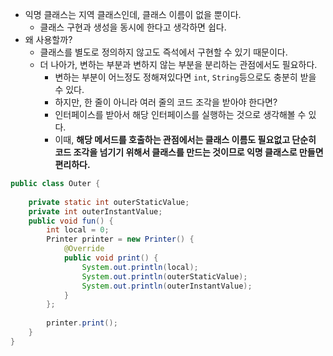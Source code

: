 - 익명 클래스는 지역 클래스인데, 클래스 이름이 없을 뿐이다.
	- 클래스 구현과 생성을 동시에 한다고 생각하면 쉽다.
- 왜 사용할까?
	- 클래스를 별도로 정의하지 않고도 즉석에서 구현할 수 있기 때문이다.
	- 더 나아가, 변하는 부분과 변하지 않는 부분을 분리하는 관점에서도 필요하다.
		- 변하는 부분이 어느정도 정해져있다면 `int`, `String`등으로도 충분히 받을 수 있다.
		- 하지만, 한 줄이 아니라 여러 줄의 코드 조각을 받아야 한다면?
		- 인터페이스를 받아서 해당 인터페이스를 실행하는 것으로 생각해볼 수 있다.
		- 이때, **해당 메서드를 호출하는 관점에서는 클래스 이름도 필요없고 단순히 코드 조각을 넘기기 위해서 클래스를 만드는 것이므로 익명 클래스로 만들면 편리하다.**
```java
public class Outer {  
	
    private static int outerStaticValue;  
    private int outerInstantValue;  
    public void fun() {  
	    int local = 0;  
	    Printer printer = new Printer() {  
            @Override  
            public void print() {  
                System.out.println(local);  
                System.out.println(outerStaticValue);  
                System.out.println(outerInstantValue);  
            }  
        };
        
        printer.print();  
    }  
}
```
